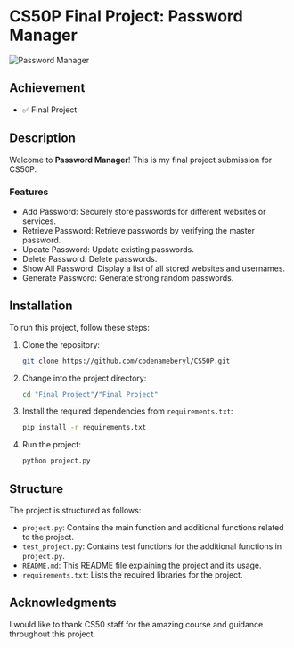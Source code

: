 # CS50P Final Project: Password Manager

![Password Manager](https://i.imgur.com/UxuT0j4.png)

## Achievement

- ✅ Final Project

## Description

Welcome to **Password Manager**! This is my final project submission for CS50P.

### Features

- Add Password: Securely store passwords for different websites or services.
- Retrieve Password: Retrieve passwords by verifying the master password.
- Update Password: Update existing passwords.
- Delete Password: Delete passwords.
- Show All Password: Display a list of all stored websites and usernames.
- Generate Password: Generate strong random passwords.

## Installation

To run this project, follow these steps:

1. Clone the repository:

   ```bash
   git clone https://github.com/codenameberyl/CS50P.git
   ```

2. Change into the project directory:

   ```bash
   cd "Final Project"/"Final Project"
   ```

3. Install the required dependencies from `requirements.txt`:

   ```bash
   pip install -r requirements.txt
   ```

4. Run the project:

   ```bash
   python project.py
   ```

## Structure

The project is structured as follows:

- `project.py`: Contains the main function and additional functions related to the project.
- `test_project.py`: Contains test functions for the additional functions in `project.py`.
- `README.md`: This README file explaining the project and its usage.
- `requirements.txt`: Lists the required libraries for the project.

## Acknowledgments

I would like to thank CS50 staff for the amazing course and guidance throughout this project.
